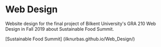 # Web Design

Website design for the final project of Bilkent University's GRA 210 Web Design in Fall 2019 about Sustainable Food Summit. 

[Sustainable Food Summit] (ilknurbas.github.io/Web_Design/)
